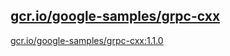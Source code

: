 
[gcr.io/google-samples/grpc-cxx](https://hub.docker.com/r/anjia0532/google-samples.grpc-cxx/tags/)
-----


[gcr.io/google-samples/grpc-cxx:1.1.0](https://hub.docker.com/r/anjia0532/google-samples.grpc-cxx/tags/)


